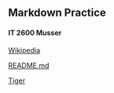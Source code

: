 ## Markdown Practice

#### IT 2600 Musser

[Wikipedia](https://en.wikipedia.org)

[README.md](../master/README.md)

[Tiger](../master/tiger.jpg)
